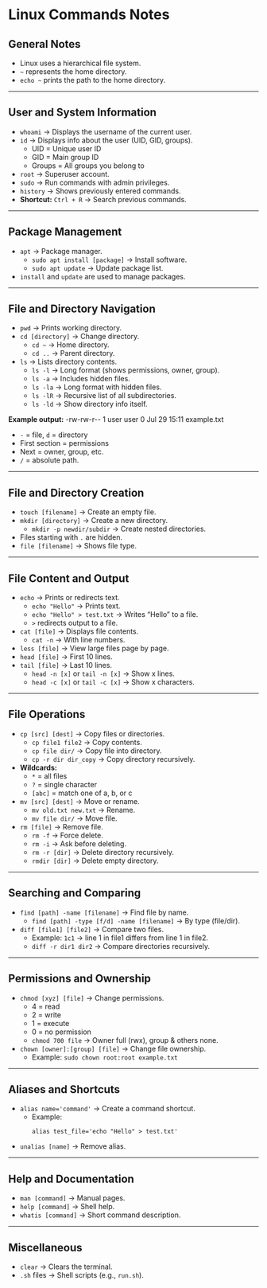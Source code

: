 # Linux Commands Notes

## General Notes
- Linux uses a hierarchical file system.
- `~` represents the home directory.
- `echo ~` prints the path to the home directory.

---

## User and System Information
- `whoami` → Displays the username of the current user.  
- `id` → Displays info about the user (UID, GID, groups).  
  - UID = Unique user ID  
  - GID = Main group ID  
  - Groups = All groups you belong to  
- `root` → Superuser account.  
- `sudo` → Run commands with admin privileges.  
- `history` → Shows previously entered commands.  
- **Shortcut:** `Ctrl + R` → Search previous commands.

---

## Package Management
- `apt` → Package manager.  
  - `sudo apt install [package]` → Install software.  
  - `sudo apt update` → Update package list.  
- `install` and `update` are used to manage packages.

---

## File and Directory Navigation
- `pwd` → Prints working directory.  
- `cd [directory]` → Change directory.  
  - `cd ~` → Home directory.  
  - `cd ..` → Parent directory.  
- `ls` → Lists directory contents.  
  - `ls -l` → Long format (shows permissions, owner, group).  
  - `ls -a` → Includes hidden files.  
  - `ls -la` → Long format with hidden files.  
  - `ls -lR` → Recursive list of all subdirectories.  
  - `ls -ld` → Show directory info itself.  

**Example output:**
-rw-rw-r-- 1 user user 0 Jul 29 15:11 example.txt

- `-` = file, `d` = directory  
- First section = permissions  
- Next = owner, group, etc.  
- `/` = absolute path.

---

## File and Directory Creation
- `touch [filename]` → Create an empty file.  
- `mkdir [directory]` → Create a new directory.  
  - `mkdir -p newdir/subdir` → Create nested directories.  
- Files starting with `.` are hidden.  
- `file [filename]` → Shows file type.

---

## File Content and Output
- `echo` → Prints or redirects text.  
  - `echo "Hello"` → Prints text.  
  - `echo "Hello" > test.txt` → Writes “Hello” to a file.  
  - `>` redirects output to a file.  
- `cat [file]` → Displays file contents.  
  - `cat -n` → With line numbers.  
- `less [file]` → View large files page by page.  
- `head [file]` → First 10 lines.  
- `tail [file]` → Last 10 lines.  
  - `head -n [x]` or `tail -n [x]` → Show x lines.  
  - `head -c [x]` or `tail -c [x]` → Show x characters.

---

## File Operations
- `cp [src] [dest]` → Copy files or directories.  
  - `cp file1 file2` → Copy contents.  
  - `cp file dir/` → Copy file into directory.  
  - `cp -r dir dir_copy` → Copy directory recursively.  
- **Wildcards:**  
  - `*` = all files  
  - `?` = single character  
  - `[abc]` = match one of a, b, or c  
- `mv [src] [dest]` → Move or rename.  
  - `mv old.txt new.txt` → Rename.  
  - `mv file dir/` → Move file.  
- `rm [file]` → Remove file.  
  - `rm -f` → Force delete.  
  - `rm -i` → Ask before deleting.  
  - `rm -r [dir]` → Delete directory recursively.  
  - `rmdir [dir]` → Delete empty directory.

---

## Searching and Comparing
- `find [path] -name [filename]` → Find file by name.  
  - `find [path] -type [f/d] -name [filename]` → By type (file/dir).  
- `diff [file1] [file2]` → Compare two files.  
  - Example: `1c1` → line 1 in file1 differs from line 1 in file2.  
  - `diff -r dir1 dir2` → Compare directories recursively.

---

## Permissions and Ownership
- `chmod [xyz] [file]` → Change permissions.  
  - 4 = read  
  - 2 = write  
  - 1 = execute  
  - 0 = no permission  
  - `chmod 700 file` → Owner full (rwx), group & others none.  
- `chown [owner]:[group] [file]` → Change file ownership.  
  - Example: `sudo chown root:root example.txt`

---

## Aliases and Shortcuts
- `alias name='command'` → Create a command shortcut.  
  - Example:  
    ```
    alias test_file='echo "Hello" > test.txt'
    ```
- `unalias [name]` → Remove alias.

---

## Help and Documentation
- `man [command]` → Manual pages.  
- `help [command]` → Shell help.  
- `whatis [command]` → Short command description.

---

## Miscellaneous
- `clear` → Clears the terminal.  
- `.sh` files → Shell scripts (e.g., `run.sh`).
